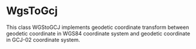# WgsToGcj
 This class WGStoGCJ implements geodetic coordinate transform between geodetic coordinate in WGS84 coordinate system and geodetic coordinate in GCJ-02 coordinate system.
